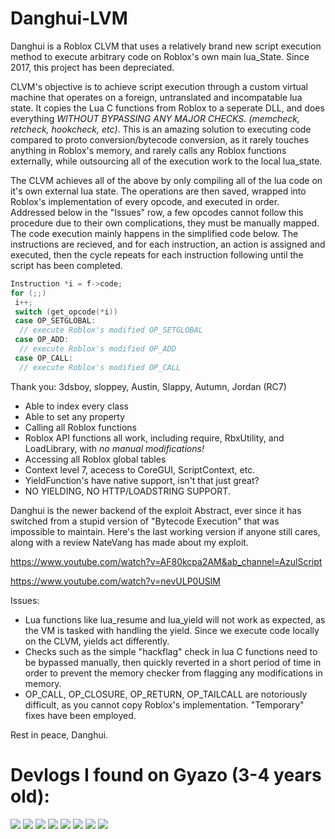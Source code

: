 # Danghui-LVM
Danghui is a Roblox CLVM that uses a relatively brand new script execution method to execute arbitrary code on Roblox's own main lua_State. Since 2017, this project has been depreciated.  

CLVM's objective is to achieve script execution through a custom virtual machine that operates on a foreign, untranslated and incompatable lua state. It copies the Lua C functions from Roblox to a seperate DLL, and does everything *WITHOUT BYPASSING ANY MAJOR CHECKS. (memcheck, retcheck, hookcheck, etc)*. This is an amazing solution to executing code compared to proto conversion/bytecode conversion, as it rarely touches anything in Roblox's memory, and rarely calls any Roblox functions externally, while outsourcing all of the execution work to the local lua_state. 

The CLVM achieves all of the above by only compiling all of the lua code on it's own external lua state. The operations are then saved, wrapped into Roblox's implementation of every opcode, and executed in order. Addressed below in the "Issues" row, a few opcodes cannot follow this procedure due to their own complications, they must be manually mapped. The code execution mainly happens in the simplified code below. The instructions are recieved, and for each instruction, an action is assigned and executed, then the cycle repeats for each instruction following until the script has been completed.

```C++
Instruction *i = f->code; 
for (;;)
 i++;
 switch (get_opcode(*i))
 case OP_SETGLOBAL:
  // execute Roblox's modified OP_SETGLOBAL
 case OP_ADD:
  // execute Roblox's modified OP_ADD
 case OP_CALL:
  // execute Roblox's modified OP_CALL
 ```



Thank you:
  3dsboy, sloppey, Austin, Slappy, Autumn, Jordan (RC7)

- Able to index every class
- Able to set any property
- Calling all Roblox functions
- Roblox API functions all work, including require, RbxUtility, and LoadLibrary, with *no manual modifications!*
- Accessing all Roblox global tables
- Context level 7, acecess to CoreGUI, ScriptContext, etc.
- YieldFunction's have native support, isn't that just great?
- NO YIELDING, NO HTTP/LOADSTRING SUPPORT.

Danghui is the newer backend of the exploit Abstract, ever since it has switched from a stupid version of "Bytecode Execution" that was impossible to maintain. Here's the last working version if anyone still cares, along with a review NateVang has made about my exploit.

https://www.youtube.com/watch?v=AF80kcpa2AM&ab_channel=AzulScript


https://www.youtube.com/watch?v=nevULP0USlM


Issues:
- Lua functions like lua_resume and lua_yield will not work as expected, as the VM is tasked with handling the yield. Since we execute code locally on the CLVM, yields act differently.
- Checks such as the simple "hackflag" check in lua C functions need to be bypassed manually, then quickly reverted in a short period of time in order to prevent the memory checker from flagging any modifications in memory. 
- OP_CALL, OP_CLOSURE, OP_RETURN, OP_TAILCALL are notoriously difficult, as you cannot copy Roblox's implementation. "Temporary" fixes have been employed.

Rest in peace, Danghui.

# Devlogs I found on Gyazo (3-4 years old):


![](https://i.gyazo.com/a09f9949029846f35360124339b45c79.gif)
![](https://i.gyazo.com/a971e59a3a99b9e81573f859c388a5ee.gif)
![](https://i.gyazo.com/6956f5a853072cd75d915f422bec5690.gif)
![](https://i.gyazo.com/89227748dd47b8a930820f44fe843447.gif)
![](https://i.gyazo.com/893822d1ccdaf1ceceb269624aeba88d.gif)
![](https://i.gyazo.com/fba211bfb2227ea8fc8dd2e2a364f772.jpg)
![](https://i.gyazo.com/9b63a756cd13cd6fb10bf1899c83e4bd.png)
![](https://i.gyazo.com/fe8e4e7e856fbd3022083b5010aea6bd.png)
